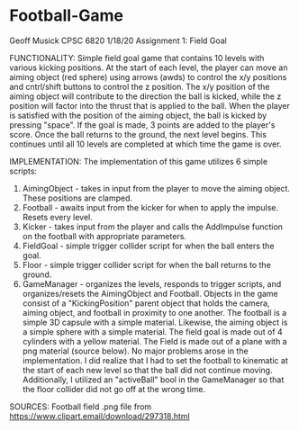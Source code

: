 # Football-Game
Geoff Musick
CPSC 6820
1/18/20
Assignment 1: Field Goal

FUNCTIONALITY:
Simple field goal game that contains 10 levels with various kicking positions. 
At the start of each level, the player can move an aiming object (red sphere) using arrows (awds) 
to control the x/y positions and cntrl/shift buttons to control the z position. The x/y position
of the aiming object will contribute to the direction the ball is kicked, while the z position will
factor into the thrust that is applied to the ball. When the player is satisfied with the position of
the aiming object, the ball is kicked by pressing "space". If the goal is made, 3 points are added
to the player's score. Once the ball returns to the ground, the next level begins. This continues
until all 10 levels are completed at which time the game is over. 


IMPLEMENTATION:
The implementation of this game utilizes 6 simple scripts:
1) AimingObject - takes in input from the player to move the aiming object. These positions are clamped. 
2) Football - awaits input from the kicker for when to apply the impulse. Resets every level. 
3) Kicker - takes input from the player and calls the AddImpulse function on the football with
appropriate parameters.
4) FieldGoal - simple trigger collider script for when the ball enters the goal.  
5) Floor - simple trigger collider script for when the ball returns to the ground. 
6) GameManager - organizes the levels, responds to trigger scripts, and organizes/resets the
AimingObject and Football. 
Objects in the game consist of a "KickingPosition" parent object that holds the camera, aiming object, and
football in proximity to one another. The football is a simple 3D capsule with a simple material. Likewise,
the aiming object is a simple sphere with a simple material. The field goal is made out of 4 cylinders
with a yellow material. The Field is made out of a plane with a png material (source below). 
No major problems arose in the implementation. I did realize that I had to set the football to kinematic
at the start of each new level so that the ball did not continue moving. Additionally, I utilized an
"activeBall" bool in the GameManager so that the floor collider did not go off at the wrong time. 



SOURCES:
Football field .png file from https://www.clipart.email/download/297318.html
